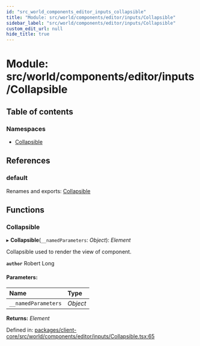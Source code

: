 ```yaml
---
id: "src_world_components_editor_inputs_collapsible"
title: "Module: src/world/components/editor/inputs/Collapsible"
sidebar_label: "src/world/components/editor/inputs/Collapsible"
custom_edit_url: null
hide_title: true
---
```


# Module: src/world/components/editor/inputs/Collapsible

## Table of contents

### Namespaces

- [Collapsible](src_world_components_editor_inputs_collapsible.collapsible.md)

## References

### default

Renames and exports: [Collapsible](src_world_components_editor_inputs_collapsible.md#collapsible)

## Functions

### Collapsible

▸ **Collapsible**(`__namedParameters`: *Object*): *Element*

Collapsible used to render the view of component.

**`author`** Robert Long

#### Parameters:

| Name | Type |
| :------ | :------ |
| `__namedParameters` | *Object* |

**Returns:** *Element*

Defined in: [packages/client-core/src/world/components/editor/inputs/Collapsible.tsx:65](https://github.com/xr3ngine/xr3ngine/blob/2d83606b6/packages/client-core/src/world/components/editor/inputs/Collapsible.tsx#L65)
